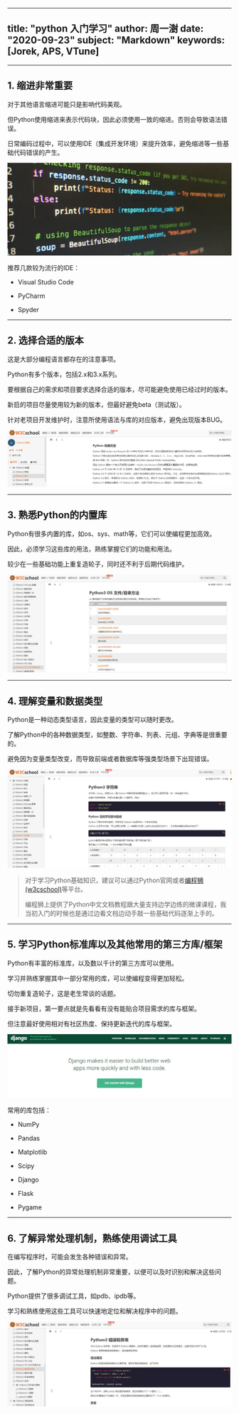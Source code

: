 
---
title: "python 入门学习"
author: 周一澍
date: "2020-09-23"
subject: "Markdown"
keywords: [Jorek, APS, VTune]
---

---
## 1. 缩进非常重要

对于其他语言缩进可能只是影响代码美观。

但Python使用缩进来表示代码块，因此必须使用一致的缩进。否则会导致语法错误。

日常编码过程中，可以使用IDE（集成开发环境）来提升效率，避免缩进等一些基础代码错误的产生。

![](python入门学习-20230401-1.png)


推荐几款较为流行的IDE：

-   Visual Studio Code
    
-   PyCharm
    
-   Spyder
    
---
## 2. 选择合适的版本


这是大部分编程语言都存在的注意事项。

Python有多个版本，包括2.x和3.x系列。

要根据自己的需求和项目要求选择合适的版本，尽可能避免使用已经过时的版本。

新启的项目尽量使用较为新的版本，但最好避免beta（测试版）。

针对老项目开发维护时，注意所使用语法与库的对应版本，避免出现版本BUG。

![](python入门学习-20230401-2.png)

---
## 3. 熟悉Python的内置库


Python有很多内置的库，如os、sys、math等，它们可以使编程更加高效。

因此，必须学习这些库的用法，熟练掌握它们的功能和用法。

较少在一些基础功能上重复造轮子，同时还不利于后期代码维护。

![](python入门学习-20230401-3.png)


---
## 4. 理解变量和数据类型


Python是一种动态类型语言，因此变量的类型可以随时更改。

了解Python中的各种数据类型，如整数、字符串、列表、元组、字典等是很重要的。

避免因为变量类型改变，而导致前端或者数据库等强类型场景下出现错误。

![](python入门学习-20230401-4.png)
> 对于学习Python基础知识，建议可以通过Python官网或者[编程狮(w3cschool)](https://links.jianshu.com/go?to=https%3A%2F%2Fwww.w3cschool.cn%3Ffcode%3Dowjs)等平台。
> 
> 编程狮上提供了Python中文文档教程跟大量支持边学边练的微课课程，我当初入门的时候也是通过边看文档边动手敲一些基础代码逐渐上手的。

---
## 5. 学习Python标准库以及其他常用的第三方库/框架

Python有丰富的标准库，以及数以千计的第三方库可以使用。

学习并熟练掌握其中一部分常用的库，可以使编程变得更加轻松。

切勿重复造轮子，这是老生常谈的话题。

接手新项目，第一要点就是先看看有没有能贴合项目需求的库与框架。

但注意最好使用相对有社区热度、保持更新迭代的库与框架。

![](python入门学习-20230401-5.png)


常用的库包括：

-   NumPy
    
-   Pandas
    
-   Matplotlib
    
-   Scipy
    
-   Django
    
-   Flask
    
-   Pygame


---

## 6. 了解异常处理机制，熟练使用调试工具



在编写程序时，可能会发生各种错误和异常。

因此，了解Python的异常处理机制非常重要，以便可以及时识别和解决这些问题。

Python提供了很多调试工具，如pdb、ipdb等。

学习和熟练使用这些工具可以快速地定位和解决程序中的问题。

![](python入门学习-20230401-6.png)
